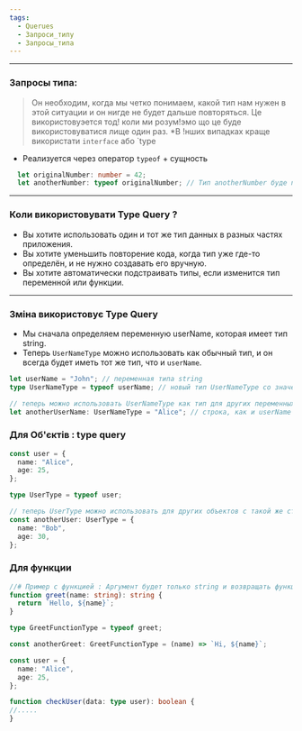 ```yaml
---
tags:
  - Querues
  - Запроси_типу
  - Запросы_типа
---
```


----
### Запросы типа: 

> Он необходим, когда мы четко понимаем, какой тип нам нужен в этой ситуации и он нигде не будет дальше повторяться. Це використовуэется тод! коли ми розум!эмо що це буде використовуватися лище один раз. *В !нших випадках краще використати `interface` aбо `type

- Реализуется через оператор `typeof` + сущность

```ts
  let originalNumber: number = 42;
  let anotherNumber: typeof originalNumber; // Тип anotherNumber буде number
```

---

### Коли використовувати Type Query ?

- Вы хотите использовать один и тот же тип данных в разных частях приложения.
- Вы хотите уменьшить повторение кода, когда тип уже где-то определён, и не нужно создавать его вручную.
- Вы хотите автоматически подстраивать типы, если изменится тип переменной или функции.

---

### Зміна використовує Type Query

- Мы сначала определяем переменную userName, которая имеет тип string.
- Теперь `UserNameType` можно использовать как обычный тип, и он всегда будет иметь тот же тип, что и `userName`.

```ts
let userName = "John"; // переменная типа string
type UserNameType = typeof userName; // новый тип UserNameType со значением string

// теперь можно использовать UserNameType как тип для других переменных
let anotherUserName: UserNameType = "Alice"; // строка, как и userName
```

<!-- ------------------------------------------------------------------------------------ -->

### Для Об'єктів : type query

```ts
const user = {
  name: "Alice",
  age: 25,
};

type UserType = typeof user;

// теперь UserType можно использовать для других объектов с такой же структурой
const anotherUser: UserType = {
  name: "Bob",
  age: 30,
};
```

<!-- ------------------------------------------------------------------------------------ -->

### Для функции

```ts
//# Пример с функцией : Аргумент будет только string и возвращать функция будет string
function greet(name: string): string {
  return `Hello, ${name}`;
}

type GreetFunctionType = typeof greet;

const anotherGreet: GreetFunctionType = (name) => `Hi, ${name}`;
```

```ts
const user = {
  name: "Alice",
  age: 25,
};

function checkUser(data: type user): boolean {
//.....
}
```

